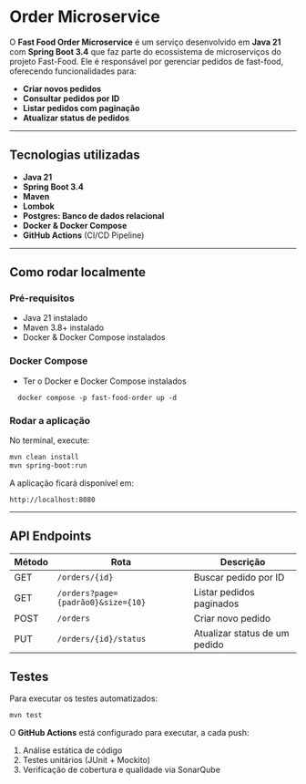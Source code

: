 # Order Microservice

O **Fast Food Order Microservice** é um serviço desenvolvido em **Java 21** com **Spring Boot 3.4** que faz parte do ecossistema de microserviços do projeto Fast-Food. Ele é responsável por gerenciar pedidos de fast-food, oferecendo funcionalidades para:

- **Criar novos pedidos**  
- **Consultar pedidos por ID**  
- **Listar pedidos com paginação**  
- **Atualizar status de pedidos**  

---

## Tecnologias utilizadas

- **Java 21**  
- **Spring Boot 3.4**  
- **Maven**  
- **Lombok**  
- **Postgres: Banco de dados relacional**
- **Docker & Docker Compose**  
- **GitHub Actions** (CI/CD Pipeline)  

---

## Como rodar localmente

### Pré-requisitos

- Java 21 instalado  
- Maven 3.8+ instalado  
- Docker & Docker Compose instalados  

### Docker Compose

- Ter o Docker e Docker Compose instalados

```shell
  docker compose -p fast-food-order up -d
```

### Rodar a aplicação

No terminal, execute:

```bash
mvn clean install
mvn spring-boot:run
```

A aplicação ficará disponível em:  
```
http://localhost:8080
```

---

## API Endpoints

| Método | Rota                             | Descrição                       |
| ------ | -------------------------------- | ------------------------------- |
| GET    | `/orders/{id}`                   | Buscar pedido por ID            |
| GET    | `/orders?page={padrão0}&size={10}` | Listar pedidos paginados        |
| POST   | `/orders`                        | Criar novo pedido               |
| PUT    | `/orders/{id}/status`            | Atualizar status de um pedido   |


## Testes

Para executar os testes automatizados:

```bash
mvn test
```

O **GitHub Actions** está configurado para executar, a cada push:

1. Análise estática de código  
2. Testes unitários (JUnit + Mockito)  
3. Verificação de cobertura e qualidade via SonarQube  

